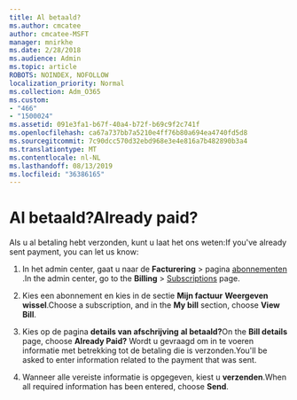 ```yaml
---
title: Al betaald?
ms.author: cmcatee
author: cmcatee-MSFT
manager: mnirkhe
ms.date: 2/28/2018
ms.audience: Admin
ms.topic: article
ROBOTS: NOINDEX, NOFOLLOW
localization_priority: Normal
ms.collection: Adm_O365
ms.custom:
- "466"
- "1500024"
ms.assetid: 091e3fa1-b67f-40a4-b72f-b69c9f2c741f
ms.openlocfilehash: ca67a737bb7a5210e4ff76b80a694ea4740fd5d8
ms.sourcegitcommit: 7c90dcc570d32ebd968e3e4e816a7b482890b3a4
ms.translationtype: MT
ms.contentlocale: nl-NL
ms.lasthandoff: 08/13/2019
ms.locfileid: "36386165"
---
```

# <a name="already-paid"></a><span data-ttu-id="0c1de-102">Al betaald?</span><span class="sxs-lookup"><span data-stu-id="0c1de-102">Already paid?</span></span>

<span data-ttu-id="0c1de-103">Als u al betaling hebt verzonden, kunt u laat het ons weten:</span><span class="sxs-lookup"><span data-stu-id="0c1de-103">If you've already sent payment, you can let us know:</span></span>
  
1. <span data-ttu-id="0c1de-104">In het admin center, gaat u naar de **Facturering** \> pagina [abonnementen](https://go.microsoft.com/fwlink/p/?linkid=842054) .</span><span class="sxs-lookup"><span data-stu-id="0c1de-104">In the admin center, go to the **Billing** \> [Subscriptions](https://go.microsoft.com/fwlink/p/?linkid=842054) page.</span></span>

2. <span data-ttu-id="0c1de-105">Kies een abonnement en kies in de sectie **Mijn factuur** **Weergeven wissel**.</span><span class="sxs-lookup"><span data-stu-id="0c1de-105">Choose a subscription, and in the **My bill** section, choose **View Bill**.</span></span>

3. <span data-ttu-id="0c1de-106">Kies op de pagina **details van afschrijving** **al betaald?**</span><span class="sxs-lookup"><span data-stu-id="0c1de-106">On the **Bill details** page, choose **Already Paid?**</span></span> <span data-ttu-id="0c1de-107">Wordt u gevraagd om in te voeren informatie met betrekking tot de betaling die is verzonden.</span><span class="sxs-lookup"><span data-stu-id="0c1de-107">You'll be asked to enter information related to the payment that was sent.</span></span>

4. <span data-ttu-id="0c1de-108">Wanneer alle vereiste informatie is opgegeven, kiest u **verzenden**.</span><span class="sxs-lookup"><span data-stu-id="0c1de-108">When all required information has been entered, choose **Send**.</span></span>